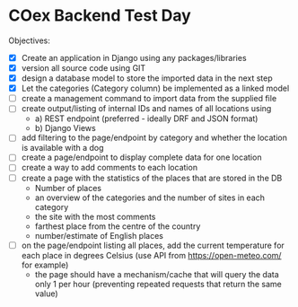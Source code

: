 # **COex Backend Test Day**
Objectives:
- [X] Create an application in Django using any packages/libraries
- [X] version all source code using GIT
- [X] design a database model to store the imported data in the next step
- [X] Let the categories (Category column) be implemented as a linked model
- [ ] create a management command to import data from the supplied file
- [ ] create output/listing of internal IDs and names of all locations using
    - a) REST endpoint (preferred - ideally DRF and JSON format)
    - b) Django Views
- [ ] add filtering to the page/endpoint by category and whether the location is available with a dog
- [ ] create a page/endpoint to display complete data for one location
- [ ] create a way to add comments to each location
- [ ] create a page with the statistics of the places that are stored in the DB
    - Number of places
    - an overview of the categories and the number of sites in each category
    - the site with the most comments
    - farthest place from the centre of the country
    - number/estimate of English places
- [ ] on the page/endpoint listing all places, add the current temperature for each place in degrees Celsius (use API from https://open-meteo.com/ for example)
    - the page should have a mechanism/cache that will query the data only 1 per hour (preventing repeated requests that return the same value)

